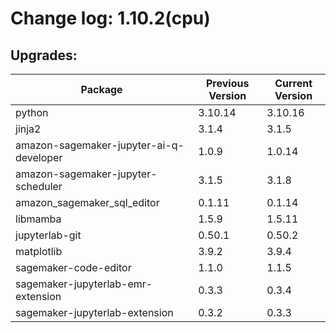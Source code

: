 # Change log: 1.10.2(cpu)

## Upgrades: 

Package | Previous Version | Current Version
---|---|---
python|3.10.14|3.10.16
jinja2|3.1.4|3.1.5
amazon-sagemaker-jupyter-ai-q-developer|1.0.9|1.0.14
amazon-sagemaker-jupyter-scheduler|3.1.5|3.1.8
amazon_sagemaker_sql_editor|0.1.11|0.1.14
libmamba|1.5.9|1.5.11
jupyterlab-git|0.50.1|0.50.2
matplotlib|3.9.2|3.9.4
sagemaker-code-editor|1.1.0|1.1.5
sagemaker-jupyterlab-emr-extension|0.3.3|0.3.4
sagemaker-jupyterlab-extension|0.3.2|0.3.3
